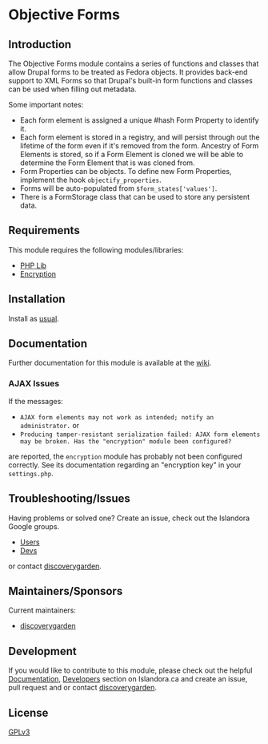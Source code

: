 # Objective Forms

## Introduction

The Objective Forms module contains a series of functions and classes that allow
Drupal forms to be treated as Fedora objects. It provides back-end support to
XML Forms so that Drupal's built-in form functions and classes can be used when
filling out metadata.

Some important notes:

* Each form element is assigned a unique #hash Form Property to identify it.
* Each form element is stored in a registry, and will persist through out the
  lifetime of the form even if it's removed from the form. Ancestry of Form
  Elements is stored, so if a Form Element is cloned we will be able to
  determine the Form Element that is was cloned from.
* Form Properties can be objects. To define new Form Properties, implement the
  hook `objectify_properties`.
* Forms will be auto-populated from `$form_states['values']`.
* There is a FormStorage class that can be used to store any persistent data.

## Requirements

This module requires the following modules/libraries:

* [PHP Lib](https://github.com/islandora/php_lib)
* [Encryption](https://www.drupal.org/project/encryption)

## Installation

Install as
[usual](https://www.drupal.org/docs/8/extending-drupal-8/installing-drupal-8-modules).

## Documentation

Further documentation for this module is available at the
[wiki](https://wiki.duraspace.org/display/ISLANDORA/Objective+Forms).

### AJAX Issues

If the messages:
* `AJAX form elements may not work as intended; notify an administrator.` or
* `Producing tamper-resistant serialization failed: AJAX form elements may be
  broken. Has the "encryption" module been configured?`

are reported, the `encryption` module has probably not been configured
correctly. See its documentation regarding an "encryption key" in your
`settings.php`.

## Troubleshooting/Issues

Having problems or solved one? Create an issue, check out the Islandora Google
groups.

* [Users](https://groups.google.com/forum/?hl=en&fromgroups#!forum/islandora)
* [Devs](https://groups.google.com/forum/?hl=en&fromgroups#!forum/islandora-dev)

or contact [discoverygarden](http://support.discoverygarden.ca).

## Maintainers/Sponsors

Current maintainers:

* [discoverygarden](http://www.discoverygarden.ca)

## Development

If you would like to contribute to this module, please check out the helpful
[Documentation](https://github.com/Islandora/islandora/wiki#wiki-documentation-for-developers),
[Developers](http://islandora.ca/developers) section on Islandora.ca and create
an issue, pull request and or contact
[discoverygarden](http://support.discoverygarden.ca).

## License

[GPLv3](http://www.gnu.org/licenses/gpl-3.0.txt)

